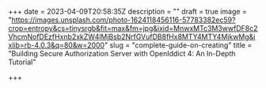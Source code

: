+++
date = 2023-04-09T20:58:35Z
description = ""
draft = true
image = "https://images.unsplash.com/photo-1624118456116-57783382ec59?crop=entropy&cs=tinysrgb&fit=max&fm=jpg&ixid=MnwxMTc3M3wwfDF8c2VhcmNofDEzfHxnb2xkZW4lMjBsb2NrfGVufDB8fHx8MTY4MTY4MjkwMg&ixlib=rb-4.0.3&q=80&w=2000"
slug = "complete-guide-on-creating"
title = "Building Secure Authorization Server with OpenIddict 4: An In-Depth Tutorial"

+++


